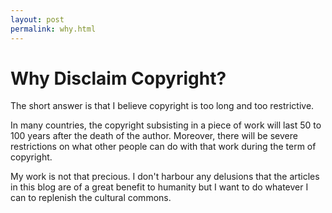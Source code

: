 ```yaml
---
layout: post
permalink: why.html
---
```


# Why Disclaim Copyright?

The short answer is that I believe copyright is too long and too restrictive.

In many countries, the copyright subsisting in a piece of work will last 50 to 100 years after the death of the author. Moreover, there will be severe restrictions on what other people can do with that work during the term of copyright.

My work is not that precious. I don't harbour any delusions that the articles in this blog are of a great benefit to humanity but I want to do whatever I can to replenish the cultural commons.